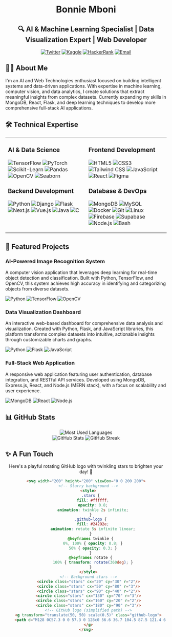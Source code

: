 # <div align="center">Bonnie Mboni</div>

<div align="center">
  
## 🔍 AI & Machine Learning Specialist | Data Visualization Expert | Web Developer

[![Twitter](https://img.shields.io/badge/Twitter-1DA1F2?style=for-the-badge&logo=twitter&logoColor=white)](https://twitter.com/iamwhohesaysiam)
[![Kaggle](https://img.shields.io/badge/Kaggle-20BEFF?style=for-the-badge&logo=kaggle&logoColor=white)](https://www.kaggle.com/nyamburageorgemboni)
[![HackerRank](https://img.shields.io/badge/HackerRank-2EC866?style=for-the-badge&logo=hackerrank&logoColor=white)](https://www.hackerrank.com/mboni_george)
[![Email](https://img.shields.io/badge/Email-D14836?style=for-the-badge&logo=gmail&logoColor=white)](mailto:xanensismo@gmail.com)

</div>

## 👨‍💻 About Me

I'm an AI and Web Technologies enthusiast focused on building intelligent systems and data-driven applications. With expertise in machine learning, computer vision, and data analytics, I create solutions that extract meaningful insights from complex datasets. Currently expanding my skills in MongoDB, React, Flask, and deep learning techniques to develop more comprehensive full-stack AI applications.

## 🛠️ Technical Expertise

<table>
  <tr>
    <td valign="top" width="50%">
      <h3>AI & Data Science</h3>
      <p>
        <img src="https://img.shields.io/badge/TensorFlow-FF6F00?style=flat-square&logo=tensorflow&logoColor=white" alt="TensorFlow"/>
        <img src="https://img.shields.io/badge/PyTorch-EE4C2C?style=flat-square&logo=pytorch&logoColor=white" alt="PyTorch"/>
        <img src="https://img.shields.io/badge/Scikit_Learn-F7931E?style=flat-square&logo=scikit-learn&logoColor=white" alt="Scikit-Learn"/>
        <img src="https://img.shields.io/badge/Pandas-150458?style=flat-square&logo=pandas&logoColor=white" alt="Pandas"/>
        <img src="https://img.shields.io/badge/OpenCV-5C3EE8?style=flat-square&logo=opencv&logoColor=white" alt="OpenCV"/>
        <img src="https://img.shields.io/badge/Seaborn-76B900?style=flat-square&logo=&logoColor=white" alt="Seaborn"/>
      </p>
      <h3>Backend Development</h3>
      <p>
        <img src="https://img.shields.io/badge/Python-3776AB?style=flat-square&logo=python&logoColor=white" alt="Python"/>
        <img src="https://img.shields.io/badge/Django-092E20?style=flat-square&logo=django&logoColor=white" alt="Django"/>
        <img src="https://img.shields.io/badge/Flask-000000?style=flat-square&logo=flask&logoColor=white" alt="Flask"/>
        <img src="https://img.shields.io/badge/Next.js-000000?style=flat-square&logo=next.js&logoColor=white" alt="Next.js"/>
        <img src="https://img.shields.io/badge/Vue.js-4FC08D?style=flat-square&logo=vue.js&logoColor=white" alt="Vue.js"/>
        <img src="https://img.shields.io/badge/Java-ED8B00?style=flat-square&logo=java&logoColor=white" alt="Java"/>
        <img src="https://img.shields.io/badge/C-00599C?style=flat-square&logo=c&logoColor=white" alt="C"/>
      </p>
    </td>
    <td valign="top" width="50%">
      <h3>Frontend Development</h3>
      <p>
        <img src="https://img.shields.io/badge/HTML5-E34F26?style=flat-square&logo=html5&logoColor=white" alt="HTML5"/>
        <img src="https://img.shields.io/badge/CSS3-1572B6?style=flat-square&logo=css3&logoColor=white" alt="CSS3"/>
        <img src="https://img.shields.io/badge/Tailwind_CSS-38B2AC?style=flat-square&logo=tailwind-css&logoColor=white" alt="Tailwind CSS"/>
        <img src="https://img.shields.io/badge/JavaScript-F7DF1E?style=flat-square&logo=javascript&logoColor=black" alt="JavaScript"/>
        <img src="https://img.shields.io/badge/React-20232A?style=flat-square&logo=react&logoColor=61DAFB" alt="React"/>
        <img src="https://img.shields.io/badge/Figma-F24E1E?style=flat-square&logo=figma&logoColor=white" alt="Figma"/>
      </p>
      <h3>Database & DevOps</h3>
      <p>
        <img src="https://img.shields.io/badge/MongoDB-4EA94B?style=flat-square&logo=mongodb&logoColor=white" alt="MongoDB"/>
        <img src="https://img.shields.io/badge/MySQL-4479A1?style=flat-square&logo=mysql&logoColor=white" alt="MySQL"/>
        <img src="https://img.shields.io/badge/Docker-2496ED?style=flat-square&logo=docker&logoColor=white" alt="Docker"/>
        <img src="https://img.shields.io/badge/Git-F05032?style=flat-square&logo=git&logoColor=white" alt="Git"/>
        <img src="https://img.shields.io/badge/Linux-FCC624?style=flat-square&logo=linux&logoColor=black" alt="Linux"/>
        <img src="https://img.shields.io/badge/Firebase-FFCA28?style=flat-square&logo=firebase&logoColor=black" alt="Firebase"/>
        <img src="https://img.shields.io/badge/Supabase-3ECF8E?style=flat-square&logo=supabase&logoColor=white" alt="Supabase"/>
        <img src="https://img.shields.io/badge/Node.js-339933?style=flat-square&logo=node.js&logoColor=white" alt="Node.js"/>
        <img src="https://img.shields.io/badge/Bash-4EAA25?style=flat-square&logo=gnu-bash&logoColor=white" alt="Bash"/>
      </p>
    </td>
  </tr>
</table>

## 🚀 Featured Projects

### AI-Powered Image Recognition System
A computer vision application that leverages deep learning for real-time object detection and classification. Built with Python, TensorFlow, and OpenCV, this system achieves high accuracy in identifying and categorizing objects from diverse datasets.

![Python](https://img.shields.io/badge/Python-3776AB?style=flat-square&logo=python&logoColor=white)
![TensorFlow](https://img.shields.io/badge/TensorFlow-FF6F00?style=flat-square&logo=tensorflow&logoColor=white)
![OpenCV](https://img.shields.io/badge/OpenCV-5C3EE8?style=flat-square&logo=opencv&logoColor=white)

### Data Visualization Dashboard
An interactive web-based dashboard for comprehensive data analysis and visualization. Created with Python, Flask, and JavaScript libraries, this platform transforms complex datasets into intuitive, actionable insights through customizable charts and graphs.

![Python](https://img.shields.io/badge/Python-3776AB?style=flat-square&logo=python&logoColor=white)
![Flask](https://img.shields.io/badge/Flask-000000?style=flat-square&logo=flask&logoColor=white)
![JavaScript](https://img.shields.io/badge/JavaScript-F7DF1E?style=flat-square&logo=javascript&logoColor=black)

### Full-Stack Web Application
A responsive web application featuring user authentication, database integration, and RESTful API services. Developed using MongoDB, Express.js, React, and Node.js (MERN stack), with a focus on scalability and user experience.

![MongoDB](https://img.shields.io/badge/MongoDB-4EA94B?style=flat-square&logo=mongodb&logoColor=white)
![React](https://img.shields.io/badge/React-20232A?style=flat-square&logo=react&logoColor=61DAFB)
![Node.js](https://img.shields.io/badge/Node.js-339933?style=flat-square&logo=node.js&logoColor=white)

## 📊 GitHub Stats

<div align="center">
  <img src="https://github-readme-stats.vercel.app/api/top-langs?username=bonnie-boni&show_icons=true&locale=en&layout=compact&theme=tokyonight" alt="Most Used Languages" />
</div>

<div align="center">
  <img src="https://github-readme-stats.vercel.app/api?username=bonnie-boni&show_icons=true&count_private=true&theme=tokyonight" alt="GitHub Stats" />
  <img src="https://github-readme-streak-stats.herokuapp.com/?user=bonnie-boni&theme=tokyonight" alt="GitHub Streak" />
</div>

## ✨ A Fun Touch
<div align="center">
  Here's a playful rotating GitHub logo with twinkling stars to brighten your day! 🌟

  ```html
  <svg width="200" height="200" viewBox="0 0 200 200">
    <!-- Starry background -->
    <style>
      .stars {
        fill: #ffffff;
        opacity: 0.8;
        animation: twinkle 2s infinite;
      }
      .github-logo {
        fill: #24292e;
        animation: rotate 5s infinite linear;
      }
      @keyframes twinkle {
        0%, 100% { opacity: 0.8; }
        50% { opacity: 0.3; }
      }
      @keyframes rotate {
        100% { transform: rotate(360deg); }
      }
    </style>
    <!-- Background stars -->
    <circle class="stars" cx="20" cy="30" r="2"/>
    <circle class="stars" cx="50" cy="80" r="3"/>
    <circle class="stars" cx="90" cy="40" r="2"/>
    <circle class="stars" cx="130" cy="70" r="3"/>
    <circle class="stars" cx="160" cy="20" r="2"/>
    <circle class="stars" cx="180" cy="90" r="3"/>
    <!-- GitHub logo (simplified path) -->
    <g transform="translate(50, 50) scale(0.5)" class="github-logo">
      <path d="M128 0C57.3 0 0 57.3 0 128c0 56.6 36.7 104.5 87.5 121.4 6.4 1.2 8.7-2.8 8.7-6.2 0-3.1-.1-11.3-.2-22.2-35.6 7.7-43.1-17.2-43.1-17.2-5.8-14.8-14.2-18.7-14.2-18.7-11.6-7.9.9-7.8.9-7.8 12.8.9 19.6 13.2 19.6 13.2 11.4 19.5 29.9 13.9 37.2 10.6 1.2-8.2 4.5-13.9 8.1-17.1-28.3-3.2-58-14.1-58-63 0-13.9 5-25.2 13.1-34.1-1.3-3.2-5.7-16.1 1.2-33.6 0 0 10.7-3.4 35 13.1 10.2-2.8 21.1-4.2 31.9-4.2 10.8 0 21.7 1.4 31.9 4.2 24.3-16.5 35-13.1 35-13.1 6.9 17.5 2.5 30.4 1.2 33.6 8.1 8.9 13.1 20.2 13.1 34.1 0 49-29.8 59.8-58.2 63 4.6 4 8.7 11.7 8.7 23.6 0 17-.1 30.8-.1 35 0 3.4 2.3 7.5 8.8 6.2C219.3 232.5 256 184.6 256 128 256 57.3 198.7 0 128 0z"/>
    </g>
  </svg>
